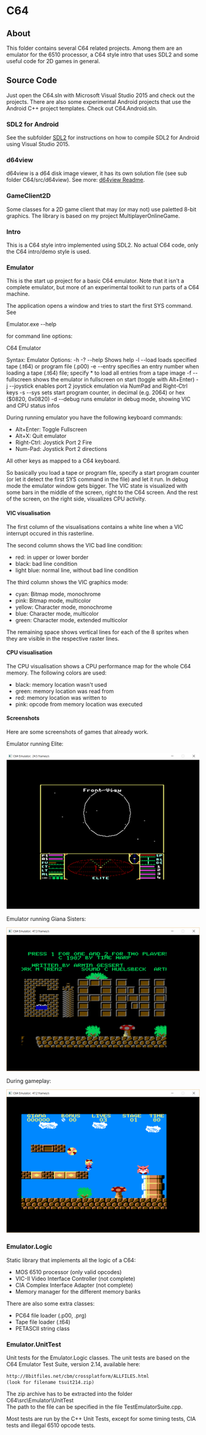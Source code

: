 # C64 #

## About ##

This folder contains several C64 related projects. Among them are an emulator
for the 6510 processor, a C64 style intro that uses SDL2 and some useful code
for 2D games in general.

## Source Code ##

Just open the C64.sln with Microsoft Visual Studio 2015 and check out the
projects. There are also some experimental Android projects that use the
Android C++ project templates. Check out C64.Android.sln.

### SDL2 for Android ###

See the subfolder [SDL2](src/ThirdParty/SDL2/Readme.md "SDL2 Readme") for
instructions on how to compile SDL2 for Android using Visual Studio 2015.

### d64view ###

d64view is a d64 disk image viewer, it has its own solution file (see sub folder
C64/src/d64view). See more: [d64view Readme](src/d64view/Readme.md "d64view readme").

### GameClient2D ###

Some classes for a 2D game client that may (or may not) use paletted 8-bit
graphics. The library is based on my project MultiplayerOnlineGame.

### Intro ###

This is a C64 style intro implemented using SDL2. No actual C64 code, only the
C64 intro/demo style is used.

### Emulator ###

This is the start up project for a basic C64 emulator. Note that it isn't a
complete emulator, but more of an experimental toolkit to run parts of a C64
machine.

The application opens a window and tries to start the first SYS command. See

   Emulator.exe --help

for command line options:

   C64 Emulator

   Syntax: Emulator <params> <args>
   Options:
    -h -? --help
      Shows help
    -l --load
      loads specified tape (.t64) or program file (.p00)
    -e --entry
      specifies an entry number when loading a tape (.t64) file; specify * to load all entries from a tape image
    -f --fullscreen
      shows the emulator in fullscreen on start (toggle with Alt+Enter)
    -j --joystick
      enables port 2 joystick emulation via NumPad and Right-Ctrl keys
    -s --sys
      sets start program counter, in decimal (e.g. 2064) or hex ($0820, 0x0820)
    -d --debug
      runs emulator in debug mode, showing VIC and CPU status infos

During running emulator you have the following keyboard commands:

- Alt+Enter:  Toggle Fullscreen
- Alt+X:      Quit emulator
- Right-Ctrl: Joystick Port 2 Fire
- Num-Pad:    Joystick Port 2 directions

All other keys as mapped to a C64 keyboard.

So basically you load a tape or program file, specify a start program counter
(or let it detect the first SYS command in the file) and let it run. In debug
mode the emulator window gets bigger. The VIC state is visualized with some
bars in the middle of the screen, right to the C64 screen. And the rest of the
screen, on the right side, visualizes CPU activity.

#### VIC visualisation ####

The first column of the visualisations contains a white line when a VIC
interrupt occured in this rasterline.

The second column shows the VIC bad line condition:

- red: in upper or lower border
- black: bad line condition
- light blue: normal line, without bad line condition

The third column shows the VIC graphics mode:

- cyan: Bitmap mode, monochrome
- pink: Bitmap mode, multicolor
- yellow: Character mode, monochrome
- blue: Character mode, multicolor
- green: Character mode, extended multicolor

The remaining space shows vertical lines for each of the 8 sprites when they
are visible in the respective raster lines.

#### CPU visualisation ####

The CPU visualisation shows a CPU performance map for the whole C64 memory.
The following colors are used:

- black: memory location wasn't used
- green: memory location was read from
- red: memory location was written to
- pink: opcode from memory location was executed

#### Screenshots ####

Here are some screenshots of games that already work.

Emulator running Elite:

![Elite](images/c64_elite.png)

Emulator running Giana Sisters:

![Giana Sisters Intro](images/c64_giana_sisters_intro.png)

During gameplay:

![Giana Sisters Gameplay](images/c64_giana_sisters_gameplay.png)

### Emulator.Logic ###

Static library that implements all the logic of a C64:

- MOS 6510 processor (only valid opcodes)
- VIC-II Video Interface Controller (not complete)
- CIA Complex Interface Adapter (not complete)
- Memory manager for the different memory banks

There are also some extra classes:
- PC64 file loader (.p00, .prg)
- Tape file loader (.t64)
- PETASCII string class

### Emulator.UnitTest ###

Unit tests for the Emulator.Logic classes. The unit tests are based on the C64
Emulator Test Suite, version 2.14, available here:

    http://8bitfiles.net/cbm/crossplatform/ALLFILES.html
    (look for filename tsuit214.zip)

The zip archive has to be extracted into the folder C64\src\Emulator\UnitTest\
The path to the file can be specified in the file TestEmulatorSuite.cpp.

Most tests are run by the C++ Unit Tests, except for some timing tests, CIA
tests and illegal 6510 opcode tests.
